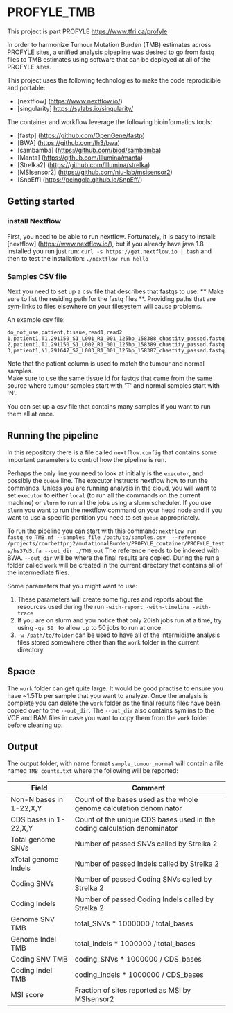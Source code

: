 # PROFYLE_TMB

This project is part PROFYLE 
https://www.tfri.ca/profyle

In order to harmonize Tumour Mutation Burden (TMB) estimates across PROFYLE sites, 
a unified analysis pipepline was desired to go from fastq files to TMB estimates using
software that can be deployed at all of the PROFYLE sites.

This project uses the following technologies to make the code reprodicible and portable:
+ [nextflow] (https://www.nextflow.io/)
+ [singularity] https://sylabs.io/singularity/

The container and workflow leverage the following bioinformatics tools:
+ [fastp] (https://github.com/OpenGene/fastp)
+ [BWA] (https://github.com/lh3/bwa)
+ [sambamba] (https://github.com/biod/sambamba)
+ [Manta] (https://github.com/Illumina/manta)
+ [Strelka2] (https://github.com/Illumina/strelka)
+ [MSIsensor2] (https://github.com/niu-lab/msisensor2)
+ [SnpEff] (https://pcingola.github.io/SnpEff/)


## Getting started

### install Nextflow
First, you need to be able to run nextflow.  Fortunately, it is easy to install:
[nextflow] (https://www.nextflow.io/),  but if you already have java 1.8 installed
you run just run:
` curl -s https://get.nextflow.io | bash `
and then to test the installation:
`./nextflow run hello`

### Samples CSV file
Next you need to set up a csv file that describes that fastqs to use.
** Make sure to list the residing path for the fastq files **.  Providing paths
that are sym-links to files elsewhere on your filesystem will cause problems.

An example csv file:
```
do_not_use,patient,tissue,read1,read2
1,patient1,T1,291150_S1_L001_R1_001_125bp_158388_chastity_passed.fastq.gz,291150_S1_L001_R2_001_125bp_158388_chastity_passed.fastq.gz
2,patient1,T1,291150_S1_L002_R1_001_125bp_158389_chastity_passed.fastq.gz,291150_S1_L002_R2_001_125bp_158389_chastity_passed.fastq.gz
3,patient1,N1,291647_S2_L003_R1_001_125bp_158387_chastity_passed.fastq.gz,291647_S2_L003_R2_001_125bp_158387_chastity_passed.fastq.gz
```
Note that the patient column is used to match the tumour and normal samples.  
Make sure to use the same tissue id for fastqs that came from the same
source where tumour samples start with 'T' and normal samples start with 'N'.

You can set up a csv file that contains many samples if you want to run them
all at once.


## Running the pipeline
In this repository there is a file called `nextflow.config` that contains some 
important parameters to control how the pipeline is run.

Perhaps the only line you need to look at initially is the `executor`, and possibly the
`queue` line.   The executor instructs nextflow how to run the commands.   Unless you
are running analysis in the cloud, you will want to set `executor` to either `local` (to 
run all the commands on the current machine) or `slurm` to run all the jobs using a
slurm scheduler.   If you use `slurm` you want to run the nextflow command on your head node
and if you want to use a specific partition you need to set `queue` appropriately.

To run the pipeline you can start with this command:
`nextflow run fastq_to_TMB.nf --samples_file /path/to/samples.csv  --reference /projects/rcorbettprj2/mutationalBurden/PROFYLE_container/PROFYLE_tests/hs37d5.fa --out_dir ./TMB_out`
The reference needs to be indexed with BWA.
`--out_dir` will be where the final results are copied.   During the run a folder called `work`
will be created in the current directory that contains all of the intermediate files.

Some parameters that you might want to use:
1. These parameters will create some figures and reports about the resources used during the run
`-with-report -with-timeline -with-trace `
2. If you are on slurm and you notice that only 20ish jobs run at a time, try using `-qs 50 ` to allow 
up to 50 jobs to run at once.
3. `-w /path/to/folder` can be used to have all of the intermidiate analysis files stored somewhere
other than the `work` folder in the current directory.

## Space
The `work` folder can get quite large. It would be good practise to ensure you have ~1.5Tb per
sample that you want to analyze.  Once the analysis is complete you can delete the `work`
folder as the final results files have been copied over to the `--out_dir`.  The `--out_dir`
also contains symlins to the VCF and BAM files in case you want to copy them from the `work`
folder before cleaning up.

## Output
The output folder, with name format `sample_tumour_normal` will contain a file named `TMB_counts.txt` where the following will be reported:

Field | Comment
----- | -------
 Non-N bases in 1-22,X,Y |   Count of the bases used as the whole genome calculation denominator
 CDS bases in 1-22,X,Y |      Count of the unique CDS bases used in the coding calculation denominator
 Total genome SNVs |          Number of passed SNVs called by Strelka 2
 xTotal genome Indels |        Number of passed Indels called by Strelka 2
 Coding SNVs |                 Number of passed Coding SNVs called by Strelka 2
 Coding Indels |               Number of passed Coding Indels called by Strelka 2
 Genome SNV TMB |              total_SNVs * 1000000 / total_bases
 Genome Indel TMB |            total_Indels * 1000000 / total_bases
 Coding SNV TMB |              coding_SNVs * 1000000 / CDS_bases
 Coding Indel TMB |           coding_Indels * 1000000 / CDS_bases
 MSI score |                   Fraction of sites reported as MSI by MSIsensor2